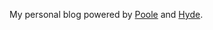 My personal blog powered by [Poole](https://github.com/poole/poole) and [Hyde](https://github.com/poole/hyde).
